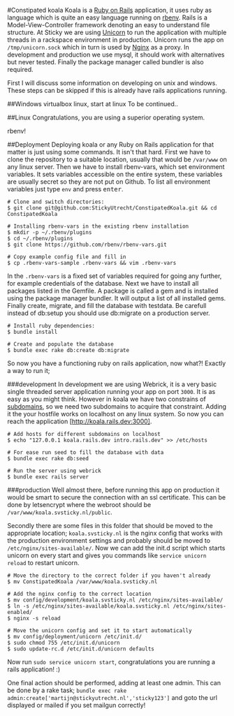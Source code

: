 #Constipated koala
Koala is a [Ruby on Rails](http://guides.rubyonrails.org/getting_started.html) application, it uses ruby as language which is quite an easy language running on [rbenv](https://github.com/rbenv/rbenv). Rails is a Model-View-Controller framework denoting an easy to understand file structure. At Sticky we are using [Unicorn](unicorn) to run the application with multiple threads in a rackspace environment in production. Unicorn runs the app on `/tmp/unicorn.sock` which in turn is used by [Nginx](koala.svsticky.nl)
 as a proxy. In development and production we use mysql, it should work with alternatives but never tested. Finally the package manager called bundler is also required.

First I will discuss some information on developing on unix and windows. These steps can be skipped if this is already have rails applications running.

##Windows
virtualbox linux, start at linux
To be continued..

##Linux
Congratulations, you are using a superior operating system.

rbenv!

##Deployment
Deploying koala or any Ruby on Rails application for that matter is just using some commands. It isn't that hard. First we have to clone the repository to a suitable location, usually that would be `/var/www` on any linux server. Then we have to install rbenv-vars, which set environment variables. It sets variables accessible on the entire system, these variables are usually secret so they are not put on Github. To list all environment variables just type `env` and press <kbd>enter</kbd>.

```shell
# Clone and switch directories:
$ git clone git@github.com:StickyUtrecht/ConstipatedKoala.git && cd ConstipatedKoala

# Installing rbenv-vars in the existing rbenv installation
$ mkdir -p ~/.rbenv/plugins
$ cd ~/.rbenv/plugins
$ git clone https://github.com/rbenv/rbenv-vars.git

# Copy example config file and fill in
$ cp .rbenv-vars-sample .rbenv-vars && vim .rbenv-vars
```

In the `.rbenv-vars` is a fixed set of variables required for going any further, for example credentials of the database. Next we have to install all packages listed in the Gemfile. A package is called a gem and is installed using the package manager bundler. It will output a list of all installed gems. Finally create, migrate, and fill the database with testdata. Be carefull instead of db:setup you should use db:migrate on a production server.

```shell
# Install ruby dependencies:
$ bundle install

# Create and populate the database
$ bundle exec rake db:create db:migrate

```
So now you have a functioning ruby on rails application, now what?! Exactly a way to run it;

###development
In development we are using Webrick, it is a very basic single threaded server application running your app on port `3000`. It is as easy as you might think. However in koala we have two constrains of [subdomains](../routes.rb), so we need two subdomains to acquire that constraint. Adding it the your hostfile works on localhost on any linux system. So now you can reach the application [http://koala.rails.dev:3000].

```shell
# Add hosts for different subdomains on localhost
$ echo "127.0.0.1 koala.rails.dev intro.rails.dev" >> /etc/hosts

# For ease run seed to fill the database with data
$ bundle exec rake db:seed

# Run the server using webrick
$ bundle exec rails server
```

###production
Well almost there, before running this app on production it would be smart to secure the connection with an ssl certificate. This can be done by letsencrypt where the webroot should be `/var/www/koala.svsticky.nl/public`.

Secondly there are some files in this folder that should be moved to the appropriate location; `koala.svsticky.nl` is the nginx config that works with the production environment settings and probably should be moved to `/etc/nginx/sites-available/`. Now we can add the init.d script which starts unicorn on every start and gives you commands like `service unicorn reload` to restart unicorn.

```shell
# Move the directory to the correct folder if you haven't already
$ mv ConstipatedKoala /var/www/koala.svsticky.nl

# Add the nginx config to the correct location
$ mv config/development/koala.svsticky.nl /etc/nginx/sites-available/
$ ln -s /etc/nginx/sites-available/koala.svsticky.nl /etc/nginx/sites-enabled/
$ nginx -s reload

# Move the unicorn config and set it to start automatically
$ mv config/deployment/unicorn /etc/init.d/
$ sudo chmod 755 /etc/init.d/unicorn
$ sudo update-rc.d /etc/init.d/unicorn defaults
```

Now run `sudo service unicorn start`, congratulations you are running a rails application! :)

One final action should be performed, adding at least one admin. This can be done by a rake task; `bundle exec rake admin:create['martijn@stickyutrecht.nl','sticky123']` and goto the url displayed or mailed if you set mailgun correctly!

